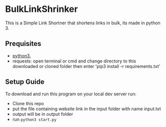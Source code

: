 # BulkLinkShrinker

This is a Simple Link Shortner that shortens links in bulk, its made in python 3.



## Prequisites

- [ python3.](https://www.python.org/downloads/)
- requests: open terminal or cmd and change directory to this downloaded or cloned folder 
 then enter  'pip3 install -r requirements.txt'

## Setup Guide 

To download and run this program on your local dev server run:

- Clone this repo 
- put the file containing website link  in the input folder with name input.txt
- output will be in output folder
- run `python3 start.py`
